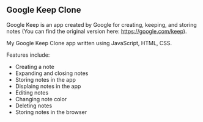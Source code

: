 ## Google Keep Clone

Google Keep is an app created by Google for creating, keeping, and storing notes (You can find the original version here: https://google.com/keep). 

My Google Keep Clone app written using JavaScript, HTML, CSS.

Features include:
- Creating a note
- Expanding and closing notes
- Storing notes in the app
- Displaing notes in the app
- Editing notes
- Changing note color
- Deleting notes
- Storing notes in the browser